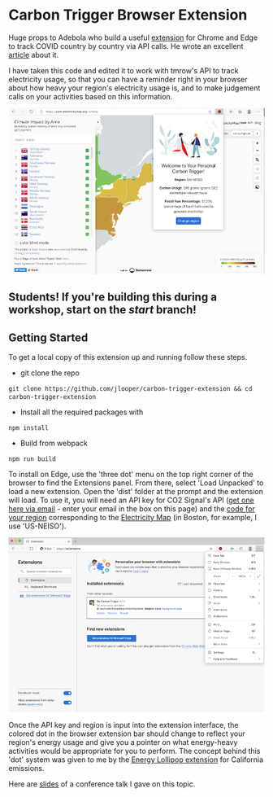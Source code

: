 # Carbon Trigger Browser Extension

Huge props to Adebola who build a useful [extension](https://github.com/onedebos/covtension) for Chrome and Edge to track COVID country by country via API calls. He wrote an excellent [article](https://blog.adebola.dev/how-to-build-a-chrome-extension-that-makes-api-calls/) about it.

I have taken this code and edited it to work with tmrow's API to track electricity usage, so that you can have a reminder right in your browser about how heavy your region's electricity usage is, and to make judgement calls on your activities based on this information.

![extension screenshot](extension-screenshot.png)

## Students! If you're building this during a workshop, start on the _start_ branch!

## Getting Started

To get a local copy of this extension up and running follow these steps.

-   git clone the repo

```
git clone https://github.com/jlooper/carbon-trigger-extension && cd carbon-trigger-extension
```

-   Install all the required packages with

```
npm install
```

-   Build from webpack

```
npm run build
```

To install on Edge, use the 'three dot' menu on the top right corner of the browser to find the Extensions panel. From there, select 'Load Unpacked' to load a new extension. Open the 'dist' folder at the prompt and the extension will load. To use it, you will need an API key for CO2 Signal's API ([get one here via email](https://www.co2signal.com/) - enter your email in the box on this page) and the [code for your region](http://api.electricitymap.org/v3/zones) corresponding to the [Electricity Map](https://www.electricitymap.org/map) (in Boston, for example, I use 'US-NEISO'). 

![installing](install-on-edge.png)

Once the API key and region is input into the extension interface, the colored dot in the browser extension bar should change to reflect your region's energy usage and give you a pointer on what energy-heavy activities would be appropriate for you to perform. The concept behind this 'dot' system was given to me by the [Energy Lollipop extension](https://energylollipop.com/) for California emissions.

Here are [slides](./becoming-a-green-dev.pptx) of a conference talk I gave on this topic.